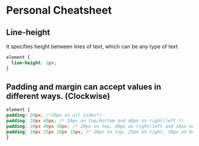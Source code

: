 # Personal Cheatsheet
## Line-height
It specifies height between lines of text, which can be any type of text

```css
element {
  line-height: 2px;  
}
```

## Padding and margin can accept values in different ways. (Clockwise)
```css
element {
padding: 20px; /*20px on all sides*/
padding: 20px 40px; /* 20px on top/bottom and 40px on right/left */
padding: 20px 40px 10px; /* 20px on top, 40px on right/left and 10px on bottom */
padding: 20px 25px 10px 15px; /* 20px on top, 25px on right, 10px on bottom and 15px on left */
}
```
